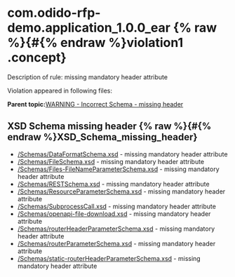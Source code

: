 # com.odido-rfp-demo.application\_1.0.0\_ear {% raw %}{#{% endraw %}violation1 .concept}

Description of rule: missing mandatory header attribute

Violation appeared in following files:

**Parent topic:**[WARNING - Incorrect Schema - missing header](../../../qa/rules/WARNING_-_Incorrect_Schema_-_missing_header.md)

## XSD Schema missing header {% raw %}{#{% endraw %}XSD_Schema_missing_header}

-   [/Schemas/DataFormatSchema.xsd](../../../projects/com.odido-rfp-demo.application_1.0.0_ear/Schemas/DataFormatSchema.xsd.md) - missing mandatory header attribute
-   [/Schemas/FileSchema.xsd](../../../projects/com.odido-rfp-demo.application_1.0.0_ear/Schemas/FileSchema.xsd.md) - missing mandatory header attribute
-   [/Schemas/Files-FileNameParameterSchema.xsd](../../../projects/com.odido-rfp-demo.application_1.0.0_ear/Schemas/Files-FileNameParameterSchema.xsd.md) - missing mandatory header attribute
-   [/Schemas/RESTSchema.xsd](../../../projects/com.odido-rfp-demo.application_1.0.0_ear/Schemas/RESTSchema.xsd.md) - missing mandatory header attribute
-   [/Schemas/ResourceParameterSchema.xsd](../../../projects/com.odido-rfp-demo.application_1.0.0_ear/Schemas/ResourceParameterSchema.xsd.md) - missing mandatory header attribute
-   [/Schemas/SubprocessCall.xsd](../../../projects/com.odido-rfp-demo.application_1.0.0_ear/Schemas/SubprocessCall.xsd.md) - missing mandatory header attribute
-   [/Schemas/openapi-file-download.xsd](../../../projects/com.odido-rfp-demo.application_1.0.0_ear/Schemas/openapi-file-download.xsd.md) - missing mandatory header attribute
-   [/Schemas/routerHeaderParameterSchema.xsd](../../../projects/com.odido-rfp-demo.application_1.0.0_ear/Schemas/routerHeaderParameterSchema.xsd.md) - missing mandatory header attribute
-   [/Schemas/routerParameterSchema.xsd](../../../projects/com.odido-rfp-demo.application_1.0.0_ear/Schemas/routerParameterSchema.xsd.md) - missing mandatory header attribute
-   [/Schemas/static-routerHeaderParameterSchema.xsd](../../../projects/com.odido-rfp-demo.application_1.0.0_ear/Schemas/static-routerHeaderParameterSchema.xsd.md) - missing mandatory header attribute

